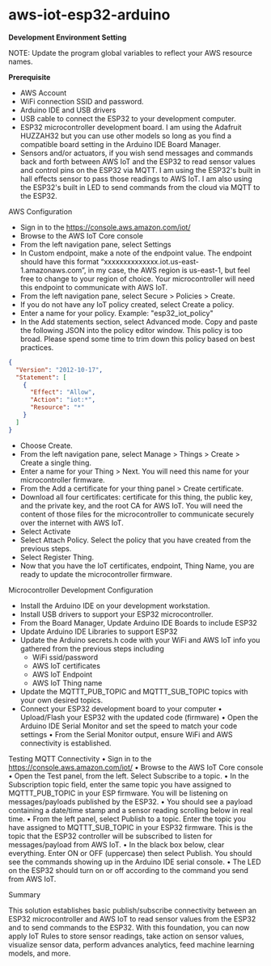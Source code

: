 # aws-iot-esp32-arduino

**Development Environment Setting**

NOTE: Update the program global variables to reflect your AWS resource names. 

**Prerequisite**
* AWS Account
* WiFi connection SSID and password. 
* Arduino IDE and USB drivers
* USB cable to connect the ESP32 to your development computer.   
* ESP32 microcontroller development board. I am using the Adafruit HUZZAH32 but you can use other models so long as you find a compatible board setting in the Arduino IDE Board Manager. 
* Sensors and/or actuators, if you wish send messages and commands back and forth between AWS IoT and the ESP32 to read sensor values and control pins on the ESP32 via MQTT. I am using the ESP32's built in hall effects sensor to pass those readings to AWS IoT. I am also using the ESP32's built in LED to send commands from the cloud via MQTT to the ESP32. 

AWS Configuration

* Sign in to the https://console.aws.amazon.com/iot/
* Browse to the AWS IoT Core console
* From the left navigation pane, select Settings
* In Custom endpoint, make a note of the endpoint value. The endpoint should have this format “xxxxxxxxxxxxxx.iot.us-east-1.amazonaws.com”, in my case, the AWS region is us-east-1, but feel free to change to your region of choice.  Your microcontroller will need this endpoint to communicate with AWS IoT. 
* From the left navigation pane, select Secure > Policies > Create.
* If you do not have any IoT policy created, select Create a policy.
* Enter a name for your policy. Example: "esp32_iot_policy"
* In the Add statements section, select Advanced mode. Copy and paste the following JSON into the policy editor window. This policy is too broad. Please spend some time to trim down this policy based on best practices. 
```json
{
  "Version": "2012-10-17",
  "Statement": [
    {
      "Effect": "Allow",
      "Action": "iot:*",
      "Resource": "*"
    }
  ]
}
```
* Choose Create.
* From the left navigation pane, select Manage > Things > Create > Create a single thing. 
* Enter a name for your Thing > Next. You will need this name for your microcontroller firmware.
* From the Add a certificate for your thing panel > Create certificate.
* Download all four certificates: certificate for this thing, the public key, and the private key, and the root CA for AWS IoT. You will need the content of those files for the microcontroller to communicate securely over the internet with AWS IoT. 
* Select Activate
* Select Attach Policy. Select the policy that you have created from the previous steps. 
* Select Register Thing.
* Now that you have the IoT certificates, endpoint, Thing Name, you are ready to update the microcontroller firmware. 


Microcontroller Development Configuration
* Install the Arduino IDE on your development workstation. 
* Install USB drivers to support your ESP32 microcontroller.
* From the Board Manager, Update Arduino IDE Boards to include ESP32
* Update Arduino IDE Libraries to support ESP32 
* Update the Arduino secrets.h code with your WiFi and AWS IoT info you gathered from the previous steps including
  * WiFi ssid/password
  * AWS IoT certificates
  * AWS IoT Endpoint
  * AWS IoT Thing name
* Update the MQTTT_PUB_TOPIC and MQTTT_SUB_TOPIC topics with your own desired topics. 
* Connect your ESP32 development board to your computer
•	Upload/Flash your ESP32 with the updated code (firmware)
•	Open the Arduino IDE Serial Monitor and set the speed to match your code settings
•	From the Serial Monitor output, ensure WiFi and AWS connectivity is established.

Testing MQTT Connectivity
•	Sign in to the https://console.aws.amazon.com/iot/
•	Browse to the AWS IoT Core console
•	Open the Test panel, from the left. Select Subscribe to a topic.
•	In the Subscription topic field, enter the same topic you have assigned to MQTTT_PUB_TOPIC in your ESP firmware. You will be listening on messages/payloads published by the ESP32. 
•	You should see a payload containing a date/time stamp and a sensor reading scrolling below in real time.
•	From the left panel, select Publish to a topic. Enter the topic you have assigned to MQTTT_SUB_TOPIC in your ESP32 firmware. This is the topic that the ESP32 controller will be subscribed to listen for messages/payload from AWS IoT. 
•	In the black box below, clear everything. Enter ON or OFF (uppercase) then select Publish. You should see the commands showing up in the Arduino IDE serial console. 
•	The LED on the ESP32 should turn on or off according to the command you send from AWS IoT.

Summary

This solution establishes basic publish/subscribe connectivity between an ESP32 microcontroller and AWS IoT to read sensor values from the ESP32 and to send commands to the ESP32.  With this foundation, you can now apply IoT Rules to store sensor readings, take action on sensor values, visualize sensor data, perform advances analytics, feed machine learning models, and more. 

